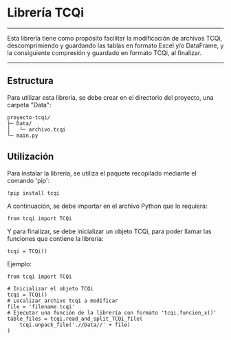# Librería TCQi

---

Esta librería tiene como propósito facilitar la modificación de archivos TCQi,
descomprimiendo y guardando las tablas en formato Excel y/o DataFrame, y la consiguiente
compresión y guardado en formato TCQi, al finalizar.

---

## Estructura

Para utilizar esta librería, se debe crear en el directorio del proyecto, una carpeta "Data":

```
proyecto-tcqi/
├─ Data/
│   └─ archivo.tcqi
└─ main.py
```

## Utilización

Para instalar la librería, se utiliza el paquete recopilado mediante el comando 'pip':

```
!pip install tcqi
```

A continuación, se debe importar en el archivo Python que lo requiera:

```
from tcqi import TCQi
```

Y para finalizar, se debe inicializar un objeto TCQi, para poder llamar las funciones
que contiene la librería:

```
tcqi = TCQi()
```

Ejemplo:

```
from tcqi import TCQi

# Inicializar el objeto TCQi
tcqi = TCQi()
# Localizar archivo tcqi a modificar
file = 'filename.tcqi'
# Ejecutar una función de la librería con formato 'tcqi.funcion_x()'
table_files = tcqi.read_and_split_TCQi_file(
    tcqi.unpack_file('.//Data//' + file)
)
```
